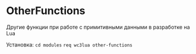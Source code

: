 # OtherFunctions
Другие функции при работе с примитивными данными в разработке на Lua

Установка: 
`cd modules`
`req wc3lua other-functions`